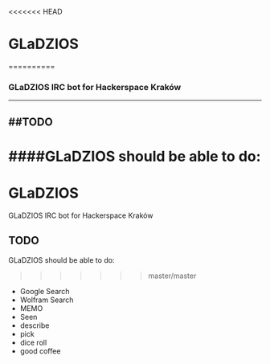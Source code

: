 <<<<<<< HEAD
# GLaDZIOS
==========
### GLaDZIOS IRC bot for Hackerspace Kraków
-------------------------------------------
##TODO
----------
####GLaDZIOS should be able to do:
=======
GLaDZIOS
================================

GLaDZIOS IRC bot for Hackerspace Kraków

TODO
---

GLaDZIOS should be able to do:
>>>>>>> master/master

* Google Search
* Wolfram Search
* MEMO
* Seen
* describe
* pick
* dice roll
* good coffee

